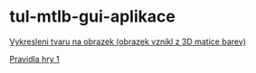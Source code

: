 # tul-mtlb-gui-aplikace


[Vykresleni tvaru na obrazek (obrazek vznikl z 3D matice barev)](https://www.mathworks.com/matlabcentral/answers/476457-how-to-draw-a-rectangle-on-the-matlab-ui-control-image-object
)

[Pravidla hry 1](https://cs.wikipedia.org/wiki/Lod%C4%9B)
